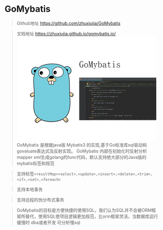 # GoMybatis
> Github地址 https://github.com/zhuxiujia/GoMybatis

> 文档地址 https://zhuxiujia.github.io/gomybatis.io/
![Image text](https://github.com/zhuxiujia/gomybatis.io/raw/master/docs/logo.png)
GoMybatis 是根据java版 Mybatis3 的实现,基于Go标准库sql驱动和govaluate表达式及反射实现。
GoMybatis 内部在初始化时反射分析mapper xml生成golang的func代码，默认支持绝大部分的Java版的mybatis标签和规范

> 支持标签`<resultMap><select>,<update>,<insert>,<delete>,<trim>,<if>,<set>,<foreach>`

> 支持本地事务

> 支持远程的伪分布式事务

> GoMybatis的目标是方便快捷的使用SQL，我们认为SQL并不会被ORM框架所替代，使用SQL使项目逻辑更加规范，比orm框架灵活，当数据库运行缓慢时 dba或者开发 可分析慢sql

